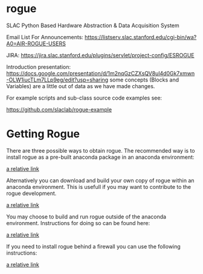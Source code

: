 # rogue
SLAC Python Based Hardware Abstraction &amp; Data Acquisition System

Email List For Announcements:
https://listserv.slac.stanford.edu/cgi-bin/wa?A0=AIR-ROGUE-USERS

JIRA:
https://jira.slac.stanford.edu/plugins/servlet/project-config/ESROGUE

Introduction presentation: 
https://docs.google.com/presentation/d/1m2nqGzCZXsQV8ul4d0Gk7xmwn-OLW1iucTLm7LLp9eg/edit?usp=sharing
some concepts (Blocks and Variables) are a little out of data as we have made changes.

For example scripts and sub-class source code examples see:

https://github.com/slaclab/rogue-example

# Getting Rogue

There are three possible ways to obtain rogue. The recommended way is to install rogue as a pre-built anaconda package in an anaconda environment:

[a relative link](README_anaconda.md)


Alternatively you can download and build your own copy of rogue within an anaconda environment. This is usefull if you may want to contribute to the rogue development.

[a relative link](README_anaconda_build.md)

You may choose to build and run rogue outside of the anaconda environment. Instructions for doing so can be found here:

[a relative link](README_build.md)

If you need to install rogue behind a firewall you can use the following instructions:

[a relative link](README_firewall.md)

